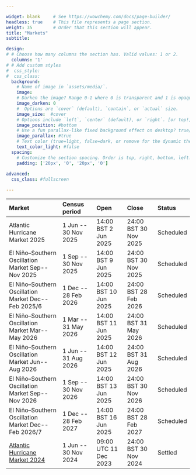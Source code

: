 ```yaml
---

widget: blank     # See https://wowchemy.com/docs/page-builder/
headless: true    # This file represents a page section.
weight: 35        # Order that this section will appear.
title: "Markets"
subtitle: 

design:
# # Choose how many columns the section has. Valid values: 1 or 2.
  columns: '1'
# # Add custom styles
#  css_style:
#  css_class:
  background:
    # Name of image in `assets/media/`.
    image: 
    # Darken the image? Range 0-1 where 0 is transparent and 1 is opaque.
    image_darken: 0
    #  Options are `cover` (default), `contain`, or `actual` size.
    image_size:  #cover
    # Options include `left`, `center` (default), or `right`. [or top!]
    image_position: #bottom
    # Use a fun parallax-like fixed background effect on desktop? true/false
    image_parallax: #true
    # Text color (true=light, false=dark, or remove for the dynamic theme color).
    text_color_light: #false
  spacing:
    # Customize the section spacing. Order is top, right, bottom, left.
    padding: ['20px', '0', '20px', '0']
    
advanced:    
  css_class: #fullscreen 

---
```

<div align="center">

| Market                                            | Census period        | Open                   | Close       | Status    |
|:---                                               |:---                  |:---                    |:---         |:---       | 
|Atlantic Hurricane Market 2025                     | 1 Jun -- 30 Nov 2025 | 14:00 BST 2 Jun 2025  | 24:00 BST 30 Nov 2025 | Scheduled |
|El Niño–Southern Oscillation Market Sep--Nov 2025  | 1 Sep -- 30 Nov 2025 | 14:00 BST 9 Jun 2025  | 24:00 BST 30 Nov 2025 | Scheduled |
|El Niño–Southern Oscillation Market Dec--Feb 2025/6| 1 Dec -- 28 Feb 2026 | 14:00 BST 10 Jun 2025 | 24:00 BST 28 Feb 2026 | Scheduled |
|El Niño–Southern Oscillation Market Mar--May 2026  | 1 Mar -- 31 May 2026 | 14:00 BST 11 Jun 2025 | 24:00 BST 31 May 2026 | Scheduled |
|El Niño–Southern Oscillation Market Jun--Aug 2026  | 1 Jun -- 31 Aug 2026 | 14:00 BST 12 Jun 2025 | 24:00 BST 31 Aug 2026 | Scheduled |
|El Niño–Southern Oscillation Market Sep--Nov 2026  | 1 Sep -- 30 Nov 2026 | 14:00 BST 13 Jun 2025 | 24:00 BST 30 Nov 2026 | Scheduled |
|El Niño–Southern Oscillation Market Dec--Feb 2026/7| 1 Dec -- 28 Feb 2027 | 14:00 BST 16 Jun 2025 | 24:00 BST 28 Feb 2027 | Scheduled |
| [Atlantic Hurricane Market 2024](/market/cahm24/) | 1 Jun -- 30 Nov 2024 | 09:00 UTC 11 Dec 2023 | 24:00 BST 30 Nov 2024 | Settled |

</div>



